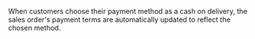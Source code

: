 When customers choose their payment method as a cash on delivery, 
the sales order's payment terms are automatically
updated to reflect the chosen method.
